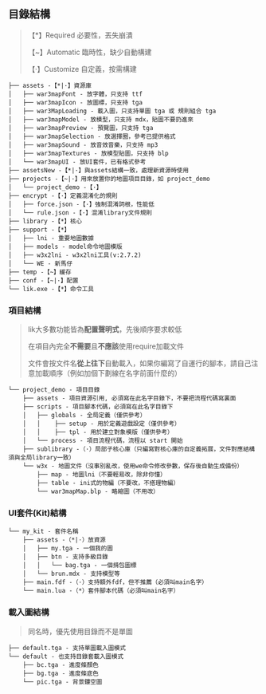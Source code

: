 ## 目錄結構

> 【*】Required 必要性，丟失崩潰
>
> 【~】Automatic 臨時性，缺少自動構建
>
> 【·】Customize 自定義，按需構建

```
├── assets -【*|·】資源庫
│   ├── war3mapFont - 放字體，只支持 ttf
│   ├── war3mapIcon - 放圖標，只支持 tga
│   ├── war3MapLoading - 載入圖，只支持單圖 tga 或 規則組合 tga
│   ├── war3mapModel - 放模型，只支持 mdx，貼圖不要扔進來
│   ├── war3mapPreview - 預覽圖，只支持 tga
│   ├── war3mapSelection - 放選擇圈，參考已提供格式
│   ├── war3mapSound - 放音效音樂，只支持 mp3
│   ├── war3mapTextures - 放模型貼圖，只支持 blp
│   └── war3mapUI - 放UI套件，已有格式參考
├── assetsNew -【*|·】與assets結構一致，處理新資源時使用
├── projects -【~|·】用來放置你的地圖項目目錄，如 project_demo
│   └── project_demo -【·】
├── encrypt -【·】定義混淆化的規則
│   ├── force.json -【·】強制混淆詞根，性能低
│   └── rule.json -【·】混淆library文件規則
├── library -【*】核心
├── support -【*】
│   ├── lni - 重要地圖數據
│   ├── models - model命令地圖模版
│   ├── w3x2lni - w3x2lni工具(v:2.7.2)
│   └── WE - 新馬仔
├── temp -【~】緩存
├── conf -【~|·】配置
└── lik.exe -【*】命令工具
```

### 項目結構

> lik大多數功能皆為**配置聲明式**，先後順序要求較低
>
> 在項目內完全**不需要**且**不應該**使用require加載文件
>
> 文件會按文件名**從上往下**自動載入，如果你編寫了自運行的腳本，請自己注意加載順序（例如加個下劃線在名字前面什麼的）

```
└── project_demo - 項目目錄
    ├── assets - 項目資源引用, 必須寫在此名字目錄下，不要把流程代碼寫裏面
    ├── scripts - 項目腳本代碼，必須寫在此名字目錄下
    │   ├── globals - 全局定義（僅供參考）
    │   │    ├── setup - 用於定義遊戲設定（僅供參考）
    │   │    ├── tpl - 用於建立對象模版（僅供參考）
    │   └── process - 項目流程代碼，流程以 start 開始
    ├── sublibrary -（·）局部子核心庫（只編寫對核心庫的自定義拓展，文件對應結構須與全局library一致）
    └── w3x - 地圖文件（沒事別亂改，使用we命令修改參數，保存後自動生成備份）
        ├── map - 地圖lni（不要輕易改，除非你懂）
        ├── table - ini式的物編（不要改，不搭理物編）
        └── war3mapMap.blp - 略縮圖（不用改）
```

### UI套件(Kit)結構

```
└── my_kit - 套件名稱
    ├── assets -（*|·）放資源
    │   ├── my.tga - 一個我的圖
    │   ├── btn - 支持多級目錄
    │   │   └── bag.tga - 一個揹包圖標
    │   └── brun.mdx - 支持模型等
    ├── main.fdf -（·）支持額外fdf，但不推薦（必須叫main名字）
    └── main.lua -（*）套件腳本代碼（必須叫main名字）
```

### 載入圖結構

> 同名時，優先使用目錄而不是單圖

```
├── default.tga - 支持單圖載入圖模式
└── default - 也支持目錄套載入圖模式
    ├── bc.tga - 進度條顏色
    ├── bg.tga - 進度條底色
    └── pic.tga - 背景鏤空圖
```
